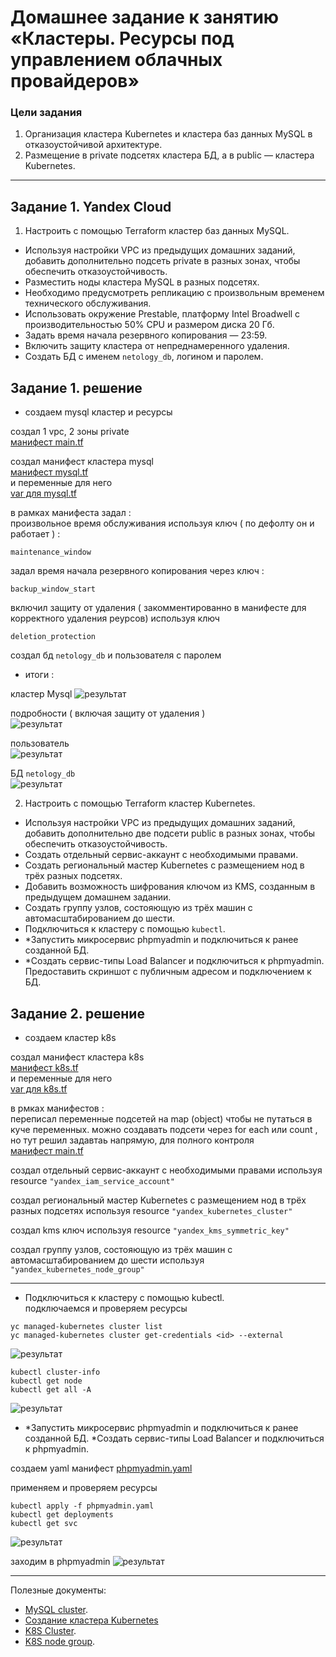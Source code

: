 # Домашнее задание к занятию «Кластеры. Ресурсы под управлением облачных провайдеров»

### Цели задания 

1. Организация кластера Kubernetes и кластера баз данных MySQL в отказоустойчивой архитектуре.
2. Размещение в private подсетях кластера БД, а в public — кластера Kubernetes.

---
## Задание 1. Yandex Cloud

1. Настроить с помощью Terraform кластер баз данных MySQL.

 - Используя настройки VPC из предыдущих домашних заданий, добавить дополнительно подсеть private в разных зонах, чтобы обеспечить отказоустойчивость. 
 - Разместить ноды кластера MySQL в разных подсетях.
 - Необходимо предусмотреть репликацию с произвольным временем технического обслуживания.
 - Использовать окружение Prestable, платформу Intel Broadwell с производительностью 50% CPU и размером диска 20 Гб.
 - Задать время начала резервного копирования — 23:59.
 - Включить защиту кластера от непреднамеренного удаления.
 - Создать БД с именем `netology_db`, логином и паролем.


## Задание 1. решение


- создаем mysql кластер и ресурсы  

создал 1 vpc, 2 зоны private  
[манифест main.tf](./files/main.tf)  

создал манифест кластера mysql  
[манифест mysql.tf](./files/mysql.tf)  
и переменные для него  
[var для mysql.tf](./files/variables-mysql.tf)  

в рамках манифеста задал :  
произвольное время обслуживания используя ключ ( по дефолту он и работает ) :  
```
maintenance_window  
```

задал время начала резервного копирования через ключ : 
```
backup_window_start  
```

включил защиту от удаления ( закомментированно в манифесте для корректного удаления реурсов) используя ключ  
```
deletion_protection  
``` 

создал бд `netology_db` и пользователя с паролем 

- итоги :  

кластер Mysql 
![результат](./images/1-1.png)  

подробности ( включая защиту от удаления )  
![результат](./images/1-2.png)  

пользователь  
![результат](./images/1-3.png)  

БД `netology_db`  
![результат](./images/1-4.png)  



2. Настроить с помощью Terraform кластер Kubernetes.

 - Используя настройки VPC из предыдущих домашних заданий, добавить дополнительно две подсети public в разных зонах, чтобы обеспечить отказоустойчивость.
 - Создать отдельный сервис-аккаунт с необходимыми правами. 
 - Создать региональный мастер Kubernetes с размещением нод в трёх разных подсетях.
 - Добавить возможность шифрования ключом из KMS, созданным в предыдущем домашнем задании.
 - Создать группу узлов, состояющую из трёх машин с автомасштабированием до шести.
 - Подключиться к кластеру с помощью `kubectl`.
 - *Запустить микросервис phpmyadmin и подключиться к ранее созданной БД.
 - *Создать сервис-типы Load Balancer и подключиться к phpmyadmin. Предоставить скриншот с публичным адресом и подключением к БД.

 ## Задание 2. решение  


- создаем кластер k8s  

создал манифест кластера k8s   
[манифест k8s.tf](./files/k8s.tf)  
и переменные для него   
[var для k8s.tf](./files/variables-k8s.tf)  


в рмках манифестов :  
переписал переменные подсетей на map (object) чтобы не путаться в куче переменных. можно создавать подсети через for each или count , но тут решил задавтаь напрямую, для полного контроля  
[манифест main.tf](./files/main.tf)  

создал отдельный сервис-аккаунт с необходимыми правами используя resource `"yandex_iam_service_account"`   

создал региональный мастер Kubernetes с размещением нод в трёх разных подсетях используя resource `"yandex_kubernetes_cluster"`  

создал kms  ключ используя  resource `"yandex_kms_symmetric_key"`    

создал группу узлов, состояющую из трёх машин с автомасштабированием до шести используя `"yandex_kubernetes_node_group"`  


-------

- Подключиться к кластеру с помощью kubectl.  
подключаемся и проверяем ресурсы  


```
yc managed-kubernetes cluster list  
yc managed-kubernetes cluster get-credentials <id> --external  
```
![результат](./images/2-1.png) 

```
kubectl cluster-info   
kubectl get node  
kubectl get all -A  
```
![результат](./images/2-2.png) 


- *Запустить микросервис phpmyadmin и подключиться к ранее созданной БД.  *Создать сервис-типы Load Balancer и подключиться к phpmyadmin.  

создаем yaml манифест
[phpmyadmin.yaml](./files/phpmyadmin.yaml) 

применяем и проверяем ресурсы 

```
kubectl apply -f phpmyadmin.yaml
kubectl get deployments
kubectl get svc
```
![результат](./images/2-3.png) 

заходим в phpmyadmin 
![результат](./images/2-4.png) 




-------------------



Полезные документы:

- [MySQL cluster](https://registry.terraform.io/providers/yandex-cloud/yandex/latest/docs/resources/mdb_mysql_cluster).
- [Создание кластера Kubernetes](https://cloud.yandex.ru/docs/managed-kubernetes/operations/kubernetes-cluster/kubernetes-cluster-create)
- [K8S Cluster](https://registry.terraform.io/providers/yandex-cloud/yandex/latest/docs/resources/kubernetes_cluster).
- [K8S node group](https://registry.terraform.io/providers/yandex-cloud/yandex/latest/docs/resources/kubernetes_node_group).

